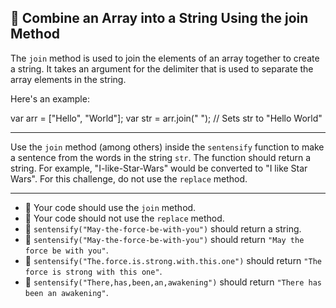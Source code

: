 🚀 Combine an Array into a String Using the join Method
-------------------------------------------------------

The `join` method is used to join the elements of an array together to create a string. It takes an argument for the delimiter that is used to separate the array elements in the string.

Here's an example:

var arr = \["Hello", "World"\];
var str = arr.join(" ");
// Sets str to "Hello World"

* * *

Use the `join` method (among others) inside the `sentensify` function to make a sentence from the words in the string `str`. The function should return a string. For example, "I-like-Star-Wars" would be converted to "I like Star Wars". For this challenge, do not use the `replace` method.

* * *

*   🧪 Your code should use the `join` method.
*   🧪 Your code should not use the `replace` method.
*   🧪 `sentensify("May-the-force-be-with-you")` should return a string.
*   🧪 `sentensify("May-the-force-be-with-you")` should return `"May the force be with you"`.
*   🧪 `sentensify("The.force.is.strong.with.this.one")` should return `"The force is strong with this one"`.
*   🧪 `sentensify("There,has,been,an,awakening")` should return `"There has been an awakening"`.